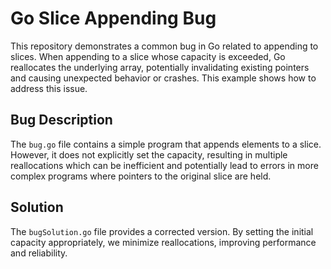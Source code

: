 # Go Slice Appending Bug
This repository demonstrates a common bug in Go related to appending to slices. When appending to a slice whose capacity is exceeded, Go reallocates the underlying array, potentially invalidating existing pointers and causing unexpected behavior or crashes.  This example shows how to address this issue.

## Bug Description
The `bug.go` file contains a simple program that appends elements to a slice.  However, it does not explicitly set the capacity, resulting in multiple reallocations which can be inefficient and potentially lead to errors in more complex programs where pointers to the original slice are held.

## Solution
The `bugSolution.go` file provides a corrected version. By setting the initial capacity appropriately, we minimize reallocations, improving performance and reliability. 
